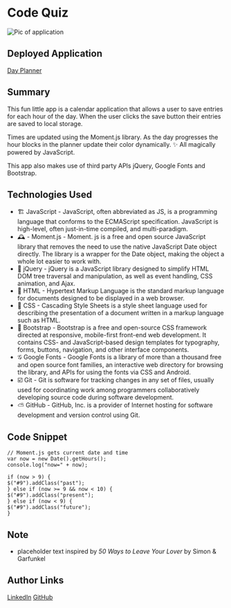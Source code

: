 # Code Quiz

<img src="https://zno.s3-us-west-1.amazonaws.com/Screen+Shot+2021-04-02+at+8.15.34+PM.png" alt="Pic of application"
title="Day Planner" width="" />

## Deployed Application
[Day Planner](https://darrindevs.github.io/day-planner/)

## Summary 
This fun little app is a calendar application that allows a user to save entries for each hour of the day. When the user clicks the save button their entries are saved to local storage. 

Times are updated using the Moment.js library. As the day progresses the hour blocks in the planner update their color dynamically. ✨ All magically powered by JavaScript. 

This app also makes use of third party APIs jQuery, Google Fonts and Bootstrap. 

## Technologies Used
- 🏗 JavaScript - JavaScript, often abbreviated as JS, is a programming language that conforms to the ECMAScript specification. JavaScript is high-level, often just-in-time compiled, and multi-paradigm.
- 🕰 - Moment.js - Moment. js is a free and open source JavaScript library that removes the need to use the native JavaScript Date object directly. The library is a wrapper for the Date object, making the object a whole lot easier to work with.
- 🌳 jQuery - jQuery is a JavaScript library designed to simplify HTML DOM tree traversal and manipulation, as well as event handling, CSS animation, and Ajax.
- 🦴 HTML - Hypertext Markup Language is the standard markup language for documents designed to be displayed in a web browser.
- 👗 CSS - Cascading Style Sheets is a style sheet language used for describing the presentation of a document written in a markup language such as HTML. 
- 👢 Bootstrap - Bootstrap is a free and open-source CSS framework directed at responsive, mobile-first front-end web development. It contains CSS- and JavaScript-based design templates for typography, forms, buttons, navigation, and other interface components.
- 𝒢 Google Fonts - Google Fonts is a library of more than a thousand free and open source font families, an interactive web directory for browsing the library, and APIs for using the fonts via CSS and Android. 
- ☑️ Git - Git is software for tracking changes in any set of files, usually used for coordinating work among programmers collaboratively developing source code during software development.
- ⛅️ GitHub - GitHub, Inc. is a provider of Internet hosting for software development and version control using Git.


## Code Snippet

~~~
// Moment.js gets current date and time 
var now = new Date().getHours();
console.log("now=" + now);

if (now > 9) {
$("#9").addClass("past");
} else if (now >= 9 && now < 10) {
$("#9").addClass("present");
} else if (now < 9) {
$("#9").addClass("future");
}
~~~


## Note

- placeholder text inspired by *50 Ways to Leave Your Lover* by Simon & Garfunkel


## Author Links
[LinkedIn](https://www.linkedin.com/in/darrinweyers/)
[GitHub](https://github.com/darrindevs)
